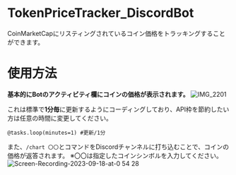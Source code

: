 # TokenPriceTracker_DiscordBot
CoinMarketCapにリスティングされているコイン価格をトラッキングすることができます。

# 使用方法
**基本的にBotのアクティビティ欄にコインの価格が表示されます。**
![IMG_2201](https://github.com/yblockcha1n/TokenPriceTracker_DiscordBot/assets/144770048/7701601e-84cd-4447-a15f-5c92feaeb8dd)

これは標準で**1分毎**に更新するようにコーディングしており、API枠を節約したい方は任意の時間に変更してください。

`@tasks.loop(minutes=1) #更新/1分`

また、`/chart 〇〇`とコマンドをDiscordチャンネルに打ち込むことで、コインの価格が返答されます。
※〇〇は指定したコインシンボルを入力してください。
![Screen-Recording-2023-09-18-at-0 54 28](https://github.com/yblockcha1n/TokenPriceTracker_DiscordBot/assets/144770048/444b5715-a415-477c-a849-088a3d9fe25b)
